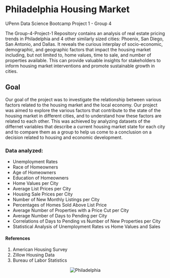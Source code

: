 # Philadelphia Housing Market
UPenn Data Science Bootcamp Project 1 - Group 4

The Group-4-Project-1 Repository contains an analysis of real estate pricing trends in Philadelphia and 4 other similarly sized cities: Phoenix, San Diego, San Antonio, and Dallas. It reveals the curious interplay of socio-economic, demographic, and geographic factors that impact the housing market including, but not limited to, home values, time to sale, and number of properties available. This can provide valuable insights for stakeholders to inform housing market interventions and promote sustainable growth in cities.

## Goal
Our goal of the project was to investigate the relationship between various factors related to the housing market and the local economy. Our project was aimed to explore the various factors that contribute to the state of the housing market in different cities, and to understand how these factors are related to each other. This was achieved by analyzing datasets of the differnet variables that describe a current housing market state for each city and to compare them as a group to help us come to a conclusion on a decision related to housing and economic development.

### Data analyzed:
* Unemployment Rates
* Race of Homeowners
* Age of Homeowners
* Education of Homeowners
* Home Values per City
* Average List Prices per City
* Housing Sale Prices per City
* Number of New Monthly Listings per City
* Percentages of Homes Sold Above List Price
* Average Number of Properties with a Price Cut per City
* Average Number of Days to Pending per City
* Correlations of Days to Pending vs Number of New Properties per City
* Statistical Analysis of Unemployment Rates vs Home Values and Sales

#### References 
1. American Housing Survey
2. Zillow Housing Data
3. Bureau of Labor Statistics

<p align="center">
  <img src="https://www.discoverphl.com/wp-content/uploads/2021/07/Philadelphia-Museum-of-Art-and-skyline.-Photo-by-Elevated-Angles-1.jpg" alt="Philadelphia">
</p>

